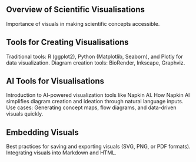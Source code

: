 ## Overview of Scientific Visualisations

Importance of visuals in making scientific concepts accessible.

## Tools for Creating Visualisations
Traditional tools: R (ggplot2), Python (Matplotlib, Seaborn), and Plotly for data visualization.
Diagram creation tools: BioRender, Inkscape, Graphviz.

## AI Tools for Visualisations

Introduction to AI-powered visualization tools like Napkin AI.
How Napkin AI simplifies diagram creation and ideation through natural language inputs.
Use cases: Generating concept maps, flow diagrams, and data-driven visuals quickly.

## Embedding Visuals

Best practices for saving and exporting visuals (SVG, PNG, or PDF formats).
Integrating visuals into Markdown and HTML.
